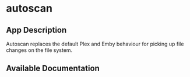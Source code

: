 # autoscan

## App Description

Autoscan replaces the default Plex and Emby behaviour for picking up file changes on the file system.

## Available Documentation

